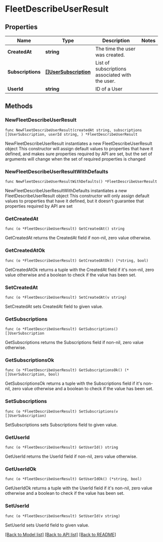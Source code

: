 # FleetDescribeUserResult

## Properties

Name | Type | Description | Notes
------------ | ------------- | ------------- | -------------
**CreatedAt** | **string** | The time the user was created. | 
**Subscriptions** | [**[]UserSubscription**](UserSubscription.md) | List of subscriptions associated with the user. | 
**UserId** | **string** | ID of a User | 

## Methods

### NewFleetDescribeUserResult

`func NewFleetDescribeUserResult(createdAt string, subscriptions []UserSubscription, userId string, ) *FleetDescribeUserResult`

NewFleetDescribeUserResult instantiates a new FleetDescribeUserResult object
This constructor will assign default values to properties that have it defined,
and makes sure properties required by API are set, but the set of arguments
will change when the set of required properties is changed

### NewFleetDescribeUserResultWithDefaults

`func NewFleetDescribeUserResultWithDefaults() *FleetDescribeUserResult`

NewFleetDescribeUserResultWithDefaults instantiates a new FleetDescribeUserResult object
This constructor will only assign default values to properties that have it defined,
but it doesn't guarantee that properties required by API are set

### GetCreatedAt

`func (o *FleetDescribeUserResult) GetCreatedAt() string`

GetCreatedAt returns the CreatedAt field if non-nil, zero value otherwise.

### GetCreatedAtOk

`func (o *FleetDescribeUserResult) GetCreatedAtOk() (*string, bool)`

GetCreatedAtOk returns a tuple with the CreatedAt field if it's non-nil, zero value otherwise
and a boolean to check if the value has been set.

### SetCreatedAt

`func (o *FleetDescribeUserResult) SetCreatedAt(v string)`

SetCreatedAt sets CreatedAt field to given value.


### GetSubscriptions

`func (o *FleetDescribeUserResult) GetSubscriptions() []UserSubscription`

GetSubscriptions returns the Subscriptions field if non-nil, zero value otherwise.

### GetSubscriptionsOk

`func (o *FleetDescribeUserResult) GetSubscriptionsOk() (*[]UserSubscription, bool)`

GetSubscriptionsOk returns a tuple with the Subscriptions field if it's non-nil, zero value otherwise
and a boolean to check if the value has been set.

### SetSubscriptions

`func (o *FleetDescribeUserResult) SetSubscriptions(v []UserSubscription)`

SetSubscriptions sets Subscriptions field to given value.


### GetUserId

`func (o *FleetDescribeUserResult) GetUserId() string`

GetUserId returns the UserId field if non-nil, zero value otherwise.

### GetUserIdOk

`func (o *FleetDescribeUserResult) GetUserIdOk() (*string, bool)`

GetUserIdOk returns a tuple with the UserId field if it's non-nil, zero value otherwise
and a boolean to check if the value has been set.

### SetUserId

`func (o *FleetDescribeUserResult) SetUserId(v string)`

SetUserId sets UserId field to given value.



[[Back to Model list]](../README.md#documentation-for-models) [[Back to API list]](../README.md#documentation-for-api-endpoints) [[Back to README]](../README.md)



